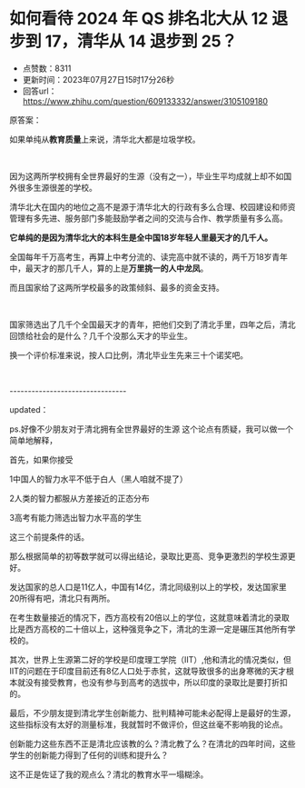 # 如何看待 2024 年 QS 排名北大从 12 退步到 17，清华从 14 退步到 25？
- 点赞数：8311
- 更新时间：2023年07月27日15时17分26秒
- 回答url：https://www.zhihu.com/question/609133332/answer/3105109180
<body>
 <p data-pid="XkZTS28E">原答案：</p>
 <p data-pid="cO4jETdg">如果单纯从<b>教育质量</b>上来说，清华北大都是垃圾学校。</p>
 <p class="ztext-empty-paragraph"><br></p>
 <p data-pid="JluzbQJY">因为这两所学校拥有全世界最好的生源（没有之一），毕业生平均成就上却不如国外很多生源很差的学校。</p>
 <p data-pid="DJQxjicy">清华北大在国内的地位之高不是源于清华北大的行政有多么合理、校园建设和师资管理有多先进、服务部门多能鼓励学者之间的交流与合作、教学质量有多么高。</p>
 <p data-pid="K_mhtTcv"><b>它单纯的是因为清华北大的本科生是全中国18岁年轻人里最天才的几千人。</b></p>
 <p data-pid="mTsc4KgO">全国每年千万高考生，再算上中考分流的、读完高中就不读的，两千万18岁青年中，最天才的那几千人，算的上是<b>万里挑一的人中龙凤</b>。</p>
 <p data-pid="GcFipn6I">而且国家给了这两所学校最多的政策倾斜、最多的资金支持。</p>
 <p class="ztext-empty-paragraph"><br></p>
 <p data-pid="hqgcmBPu">国家筛选出了几千个全国最天才的青年，把他们交到了清北手里，四年之后，清北回馈给社会的是什么？几千个没那么天才的毕业生。</p>
 <p data-pid="bCav4HXx">换一个评价标准来说，按人口比例，清北毕业生先来三十个诺奖吧。</p>
 <p class="ztext-empty-paragraph"><br></p>
 <p data-pid="JbM2l3Y-">--------------------------------</p>
 <p data-pid="FaugG0J3">updated：</p>
 <p data-pid="pv_LahOJ">ps.好像不少朋友对于清北拥有全世界最好的生源 这个论点有质疑，我可以做一个简单地解释，</p>
 <p data-pid="-qWDjSH-">首先，如果你接受</p>
 <p data-pid="_HczWeNO">1中国人的智力水平不低于白人（黑人咱就不提了）</p>
 <p data-pid="dgtcOWy8">2人类的智力都服从方差接近的正态分布</p>
 <p data-pid="sdo59urs">3高考有能力筛选出智力水平高的学生</p>
 <p data-pid="tjegpP_N">这三个前提条件的话。</p>
 <p data-pid="7M7ppplR">那么根据简单的初等数学就可以得出结论，录取比更高、竞争更激烈的学校生源更好。</p>
 <p data-pid="gjjMhVlT">发达国家的总人口是11亿人，中国有14亿，清北同级别以上的学校，发达国家里20所得有吧，清北只有两所。</p>
 <p data-pid="w3OmJYnR">在考生数量接近的情况下，西方高校有20倍以上的学位，这就意味着清北的录取比是西方高校的二十倍以上，这种强竞争之下，清北的生源一定是碾压其他所有学校的。</p>
 <p data-pid="hpl4RT_H">其次，世界上生源第二好的学校是印度理工学院（IIT）,他和清北的情况类似，但IIT的问题在于印度目前还有8亿人口处于赤贫，这就导致很多的出身寒微的天才根本就没有接受教育，也没有参与到高考的选拔中，所以印度的录取比是要打折扣的。</p>
 <p data-pid="rDDANUxu">最后，不少朋友提到清北学生创新能力、批判精神可能未必配得上是最好的生源，这些指标没有太好的测量标准，我就暂时不做评价，但这丝毫不影响我的论点。</p>
 <p data-pid="skoxp7QS">创新能力这些东西不正是清北应该教的么？清北教了么？在清北的四年时间，这些学生的创新能力得到了任何的训练和提升么？</p>
 <p data-pid="yrhaijeJ">这不正是佐证了我的观点么？清北的教育水平一塌糊涂。</p>
</body>